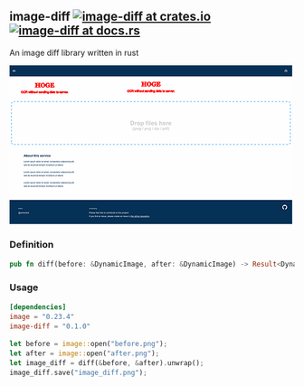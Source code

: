 ## image-diff [![image-diff at crates.io](https://badgen.net/crates/v/image-diff)](https://crates.io/crates/image-diff) [![image-diff at docs.rs](https://docs.rs/image-diff/badge.svg)](https://docs.rs/image-diff/0.1.1/image_diff/)
An image diff library written in rust

![sample](sample.png)

### Definition

``` rust
pub fn diff(before: &DynamicImage, after: &DynamicImage) -> Result<DynamicImage>
```

### Usage

```toml
[dependencies]
image = "0.23.4"
image-diff = "0.1.0"
```

``` rust
let before = image::open("before.png");
let after = image::open("after.png");
let image_diff = diff(&before, &after).unwrap();
image_diff.save("image_diff.png");
```
